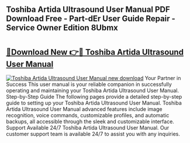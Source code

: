 ## Toshiba Artida Ultrasound User Manual PDF Download Free - Part-dEr User Guide Repair - Service Owner Edition 8Ubmx

# <h2><a href="http://bc6199.oget.top/?id=Toshiba+Artida+Ultrasound+User+Manual">🔗Download New 👉🔴 Toshiba Artida Ultrasound User Manual</a></h2>

[![Toshiba Artida Ultrasound User Manual new download](https://i.imgur.com/5g1atiW.png)](http://bc6199.oget.top/?id=Toshiba+Artida+Ultrasound+User+Manual)
Your Partner in Success This user manual is your reliable companion in successfully operating and maintaining your Toshiba Artida Ultrasound User Manual. Step-by-Step Guide The following pages provide a detailed step-by-step guide to setting up your Toshiba Artida Ultrasound User Manual. Toshiba Artida Ultrasound User Manual advanced features include image recognition, voice commands, customizable profiles, and automatic backups, all accessible through the sleek and customizable interface. Support Available 24/7 Toshiba Artida Ultrasound User Manual. Our customer support team is available 24/7 to assist you with any inquiries.

